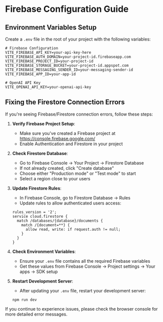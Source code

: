 # Firebase Configuration Guide

## Environment Variables Setup

Create a `.env` file in the root of your project with the following variables:

```
# Firebase Configuration
VITE_FIREBASE_API_KEY=your-api-key-here
VITE_FIREBASE_AUTH_DOMAIN=your-project-id.firebaseapp.com
VITE_FIREBASE_PROJECT_ID=your-project-id
VITE_FIREBASE_STORAGE_BUCKET=your-project-id.appspot.com
VITE_FIREBASE_MESSAGING_SENDER_ID=your-messaging-sender-id
VITE_FIREBASE_APP_ID=your-app-id

# OpenAI API Key
VITE_OPENAI_API_KEY=your-openai-api-key
```

## Fixing the Firestore Connection Errors

If you're seeing Firebase/Firestore connection errors, follow these steps:

1. **Verify Firebase Project Setup**:

   - Make sure you've created a Firebase project at https://console.firebase.google.com/
   - Enable Authentication and Firestore in your project

2. **Check Firestore Database**:

   - Go to Firebase Console → Your Project → Firestore Database
   - If not already created, click "Create database"
   - Choose either "Production mode" or "Test mode" to start
   - Select a region close to your users

3. **Update Firestore Rules**:

   - In Firebase Console, go to Firestore Database → Rules
   - Update rules to allow authenticated users access:

   ```
   rules_version = '2';
   service cloud.firestore {
     match /databases/{database}/documents {
       match /{document=**} {
         allow read, write: if request.auth != null;
       }
     }
   }
   ```

4. **Check Environment Variables**:

   - Ensure your `.env` file contains all the required Firebase variables
   - Get these values from Firebase Console → Project settings → Your apps → SDK setup

5. **Restart Development Server**:

   - After updating your `.env` file, restart your development server:

   ```
   npm run dev
   ```

If you continue to experience issues, please check the browser console for more detailed error messages.
